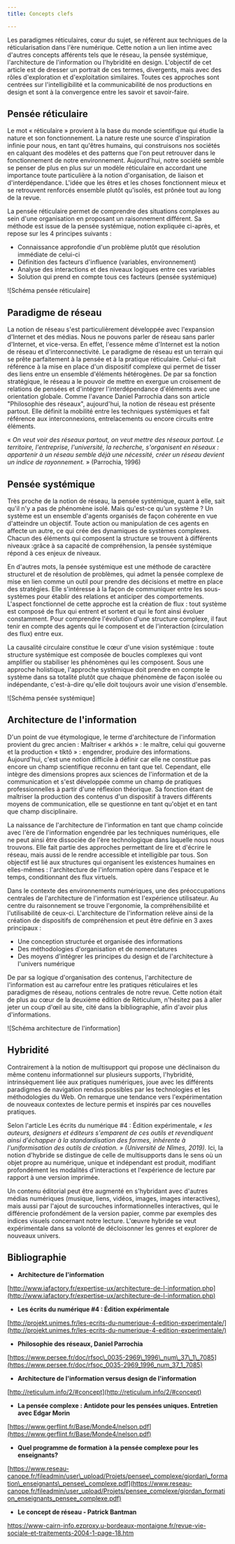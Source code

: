 ```yaml
---
title: Concepts clefs

---
```

Les paradigmes réticulaires, cœur du sujet, se réfèrent aux techniques de la réticularisation dans l'ère numérique. Cette notion a un lien intime avec d'autres concepts afférents tels que le réseau, la pensée systémique, l'architecture de l'information ou l'hybridité en design. L'objectif de cet article est de dresser un portrait de ces termes, divergents, mais avec des rôles d'exploration et d'exploitation similaires. Toutes ces approches sont centrées sur l'intelligibilité et la communicabilité de nos productions en design et sont à la convergence entre les savoir et savoir-faire.

## Pensée réticulaire

Le mot « réticulaire » provient à la base du monde scientifique qui étudie la nature et son fonctionnement. La nature reste une source d'inspiration infinie pour nous, en tant qu'êtres humains, qui construisons nos sociétés en calquant des modèles et des patterns que l'on peut retrouver dans le fonctionnement de notre environnement. Aujourd'hui, notre société semble se penser de plus en plus sur un modèle réticulaire en accordant une importance toute particulière à la notion d'organisation, de liaison et d'interdépendance. L'idée que les êtres et les choses fonctionnent mieux et se retrouvent renforcés ensemble plutôt qu'isolés, est prônée tout au long de la revue.

La pensée réticulaire permet de comprendre des situations complexes au sein d'une organisation en proposant un raisonnement différent. Sa méthode est issue de la pensée systémique, notion expliquée ci-après, et repose sur les 4 principes suivants :

- Connaissance approfondie d'un problème plutôt que résolution immédiate de celui-ci
- Définition des facteurs d'influence (variables, environnement)
- Analyse des interactions et des niveaux logiques entre ces variables
- Solution qui prend en compte tous ces facteurs (pensée systémique)

![Schéma pensée réticulaire]

## Paradigme de réseau

La notion de réseau s'est particulièrement développée avec l'expansion d'Internet et des médias. Nous ne pouvons parler de réseau sans parler d'Internet, et vice-versa. En effet, l'essence même d'Internet est la notion de réseau et d'interconnectivité. Le paradigme de réseau est un terrain qui se prête parfaitement à la pensée et à la pratique réticulaire. Celui-ci fait référence à la mise en place d'un dispositif complexe qui permet de tisser des liens entre un ensemble d'éléments hétérogènes. De par sa fonction stratégique, le réseau a le pouvoir de mettre en exergue un croisement de relations de pensées et d'intégrer l'interdépendance d'éléments avec une orientation globale. Comme l'avance Daniel Parrochia dans son article &quot;Philosophie des réseaux&quot;, aujourd'hui, la notion de réseau est présente partout. Elle définit la mobilité entre les techniques systémiques et fait référence aux interconnexions, entrelacements ou encore circuits entre éléments.

 « _On veut voir des réseaux partout, on veut mettre des réseaux partout. Le territoire, l'entreprise, l'université, la recherche, s'organisent en réseaux : appartenir à un réseau semble déjà une nécessité, créer un réseau devient un indice de rayonnement._ » (Parrochia, 1996)

## Pensée systémique

Très proche de la notion de réseau, la pensée systémique, quant à elle, sait qu'il n'y a pas de phénomène isolé. Mais qu'est-ce qu'un système ? Un système est un ensemble d'agents organisés de façon cohérente en vue d'atteindre un objectif. Toute action ou manipulation de ces agents en affecte un autre, ce qui crée des dynamiques de systèmes complexes. Chacun des éléments qui composent la structure se trouvent à différents niveaux :grâce à sa capacité de compréhension, la pensée systémique répond à ces enjeux de niveaux.

En d'autres mots, la pensée systémique est une méthode de caractère structurel et de résolution de problèmes, qui admet la pensée complexe de mise en lien comme un outil pour prendre des décisions et mettre en place des stratégies. Elle s'intéresse à la façon de communiquer entre les sous-systèmes pour établir des relations et anticiper des comportements. L'aspect fonctionnel de cette approche est la création de flux : tout système est composé de flux qui entrent et sortent et qui le font ainsi évoluer constamment. Pour comprendre l'évolution d'une structure complexe, il faut tenir en compte des agents qui le composent et de l'interaction (circulation des flux) entre eux.

La causalité circulaire constitue le cœur d'une vision systémique : toute structure systémique est composée de boucles complexes qui vont amplifier ou stabiliser les phénomènes qui les composent. Sous une approche holistique, l'approche systémique doit prendre en compte le système dans sa totalité plutôt que chaque phénomène de façon isolée ou indépendante, c'est-à-dire qu'elle doit toujours avoir une vision d'ensemble.

![Schéma pensée systémique]

## Architecture de l'information

D'un point de vue étymologique, le terme d'architecture de l'information provient du grec ancien : Maîtriser « arkhós » : le maître, celui qui gouverne et la production « tíktô » : engendrer, produire des informations. Aujourd'hui, c'est une notion difficile à définir car elle ne constitue pas encore un champ scientifique reconnu en tant que tel. Cependant, elle intègre des dimensions propres aux sciences de l'information et de la communication et s'est développée comme un champ de pratiques professionnelles à partir d'une réflexion théorique. Sa fonction étant de maîtriser la production des contenus d'un dispositif à travers différents moyens de communication, elle se questionne en tant qu'objet et en tant que champ disciplinaire.

La naissance de l'architecture de l'information en tant que champ coïncide avec l'ère de l'information engendrée par les techniques numériques, elle ne peut ainsi être dissociée de l'ère technologique dans laquelle nous nous trouvons. Elle fait partie des approches permettant de lire et d'écrire le réseau, mais aussi de le rendre accessible et intelligible par tous. Son objectif est lié aux structures qui organisent les existences humaines en elles-mêmes : l'architecture de l'information opère dans l'espace et le temps, conditionnant des flux virtuels.

Dans le contexte des environnements numériques, une des préoccupations centrales de l'architecture de l'information est l'expérience utilisateur. Au centre du raisonnement se trouve l'ergonomie, la compréhensibilité et l'utilisabilité de ceux-ci. L'architecture de l'information relève ainsi de la création de dispositifs de compréhension et peut être définie en 3 axes principaux :

- Une conception structurée et organisée des informations
- Des méthodologies d'organisation et de nomenclatures
- Des moyens d'intégrer les principes du design et de l'architecture à l'univers numérique

De par sa logique d'organisation des contenus, l'architecture de l'information est au carrefour entre les pratiques réticulaires et les paradigmes de réseau, notions centrales de notre revue. Cette notion était de plus au cœur de la deuxième édition de Réticulum, n'hésitez pas à aller jeter un coup d'œil au site, cité dans la bibliographie, afin d'avoir plus d'informations.

![Schéma architecture de l'information]

## Hybridité

Contrairement à la notion de multisupport qui propose une déclinaison du même contenu informationnel sur plusieurs supports, l'hybridité, intrinsèquement liée aux pratiques numériques, joue avec les différents paradigmes de navigation rendus possibles par les technologies et les méthodologies du Web. On remarque une tendance vers l'expérimentation de nouveaux contextes de lecture permis et inspirés par ces nouvelles pratiques.

Selon l'article Les écrits du numérique #4 : Édition expérimentale, _« les auteurs, designers et éditeurs s'emparent de ces outils et revendiquent ainsi d'échapper à la standardisation des formes, inhérente à l'uniformisation des outils de création. » (Université de Nîmes, 2019)._ Ici, la notion d'hybride se distingue de celle de multisupports dans le sens où un objet propre au numérique, unique et indépendant est produit, modifiant profondément les modalités d'interactions et l'expérience de lecture par rapport à une version imprimée.

Un contenu éditorial peut être augmenté en s'hybridant avec d'autres médias numériques (musique, liens, vidéos, images, images interactives), mais aussi par l'ajout de surcouches informationnelles interactives, qui le différencie profondément de la version papier, comme par exemples des indices visuels concernant notre lecture. L'œuvre hybride se veut expérimentale dans sa volonté de décloisonner les genres et explorer de nouveaux univers.

## Bibliographie

- **Architecture de l'information**

[http://www.iafactory.fr/expertise-ux/architecture-de-l-information.php](http://www.iafactory.fr/expertise-ux/architecture-de-l-information.php)

- **Les écrits du numérique #4 : Édition expérimentale**

[http://projekt.unimes.fr/les-ecrits-du-numerique-4-edition-experimentale/](http://projekt.unimes.fr/les-ecrits-du-numerique-4-edition-experimentale/)

- **Philosophie des réseaux, Daniel Parrochia**

[https://www.persee.fr/doc/rfsoc\_0035-2969\_1996\_num\_37\_1\_7085](https://www.persee.fr/doc/rfsoc_0035-2969_1996_num_37_1_7085)

- **Architecture de l'information versus design de l'information**

[http://reticulum.info/2/#concept](http://reticulum.info/2/#concept)

- **La pensée complexe : Antidote pour les pensées uniques. Entretien avec Edgar Morin**

[https://www.gerflint.fr/Base/Monde4/nelson.pdf](https://www.gerflint.fr/Base/Monde4/nelson.pdf)

- **Quel programme de formation à la pensée complexe pour les enseignants?**

[https://www.reseau-canope.fr/fileadmin/user\_upload/Projets/pensee\_complexe/giordan\_formation\_enseignants\_pensee\_complexe.pdf](https://www.reseau-canope.fr/fileadmin/user_upload/Projets/pensee_complexe/giordan_formation_enseignants_pensee_complexe.pdf)

- **Le concept de réseau - Patrick Bantman**

https://www-cairn-info.ezproxy.u-bordeaux-montaigne.fr/revue-vie-sociale-et-traitements-2004-1-page-18.htm
